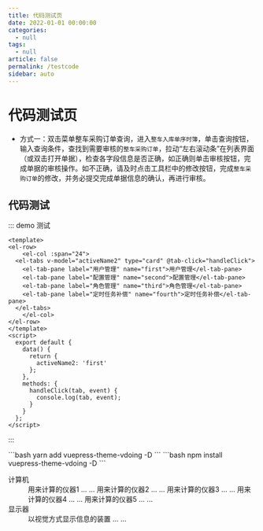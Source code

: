 ```yaml
---
title: 代码测试页
date: 2022-01-01 00:00:00
categories: 
  - null
tags: 
  - null
article: false
permalink: /testcode
sidebar: auto
---
```


# 代码测试页


- 方式一：双击菜单<el-button size="mini" type="primary" plain>整车采购订单查询</el-button>，进入`整车入库单序时簿`，单击<el-button size="mini" type="primary" plain>查询</el-button>按钮，输入查询条件，查找到需要审核的`整车采购订单`，拉动“左右滚动条”在列表界面（或双击打开单据），检查各字段信息是否正确，如正确则单击<el-button size="mini" type="primary" plain>审核</el-button>按钮，完成单据的审核操作。如不正确，请及时点击工具栏中的<el-button size="mini" type="primary" plain>修改</el-button>按钮，完成`整车采购订单`的修改，并务必<el-button size="mini" type="primary" plain>提交</el-button>完成单据信息的确认，再进行<el-button size="mini" type="primary" plain>审核</el-button>。


## 代码测试



::: demo 测试
```
<template>
<el-row>
    <el-col :span="24">
  <el-tabs v-model="activeName2" type="card" @tab-click="handleClick">
    <el-tab-pane label="用户管理" name="first">用户管理</el-tab-pane>
    <el-tab-pane label="配置管理" name="second">配置管理</el-tab-pane>
    <el-tab-pane label="角色管理" name="third">角色管理</el-tab-pane>
    <el-tab-pane label="定时任务补偿" name="fourth">定时任务补偿</el-tab-pane>
  </el-tabs>
    </el-col>
</el-row>
</template>
<script>
  export default {
    data() {
      return {
        activeName2: 'first'
      };
    },
    methods: {
      handleClick(tab, event) {
        console.log(tab, event);
      }
    }
  };
</script>

```
:::

<el-steps :active="5" align-center>  
 <el-step title="维护订单" icon="el-icon-edit" description="整车/精品/代办/保险/会员/二手车等"></el-step> 
  <el-step title="收取订金/首付款" icon="el-icon-money" description="收取客户订金"></el-step>  
  <el-step title="收取尾款" icon="el-icon-money" description="收齐款项后结算检查"></el-step> 
  <el-step title="订单配车" icon="el-icon-connection" description="确定哪台车销售给客户"></el-step> 
  <el-step title="整车开票" icon="el-icon-tickets" description="开具整车发票"></el-step> 
  <el-step title="整车出库" icon="el-icon-truck" description="向客户交付车辆"></el-step> 
  <el-step title="财务记账" icon="el-icon-document-checked" description="财务对收款/应收/出库记账"></el-step> 
  <el-step title="整车出库" icon="el-icon-truck" description="向客户交付车辆"></el-step> 
  <el-step title="整车出库" icon="el-icon-truck" description="向客户交付车辆"></el-step> 
</el-steps>



<code-group>
  <code-block title="YARN" active>
  ```bash
  yarn add vuepress-theme-vdoing -D
  ```
  </code-block>

  <code-block title="NPM">
  ```bash
  npm install vuepress-theme-vdoing -D
  ```
  </code-block>
</code-group>





<dl>
   <dt>计算机</dt>
   <dd>
       <a>用来计算的仪器1 ... ...</a>
       <a>用来计算的仪器2 ... ...</a>
       <a>用来计算的仪器3 ... ...</a>
       <a>用来计算的仪器4 ... ...</a>
       <a>用来计算的仪器5 ... ...</a>
    </dd>
   <dt>显示器</dt>
   <dd>以视觉方式显示信息的装置 ... ...</dd>
</dl>
